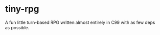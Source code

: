 # tiny-rpg
A fun little turn-based RPG written almost entirely in C99 with as few deps as possible.
